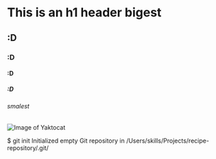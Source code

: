 # This is an h1 header bigest
## :D
### :D
#### :D
##### :D
###### smalest

![Image of Yaktocat](https://octodex.github.com/images/yaktocat.png)

$ git init
Initialized empty Git repository in /Users/skills/Projects/recipe-repository/.git/
